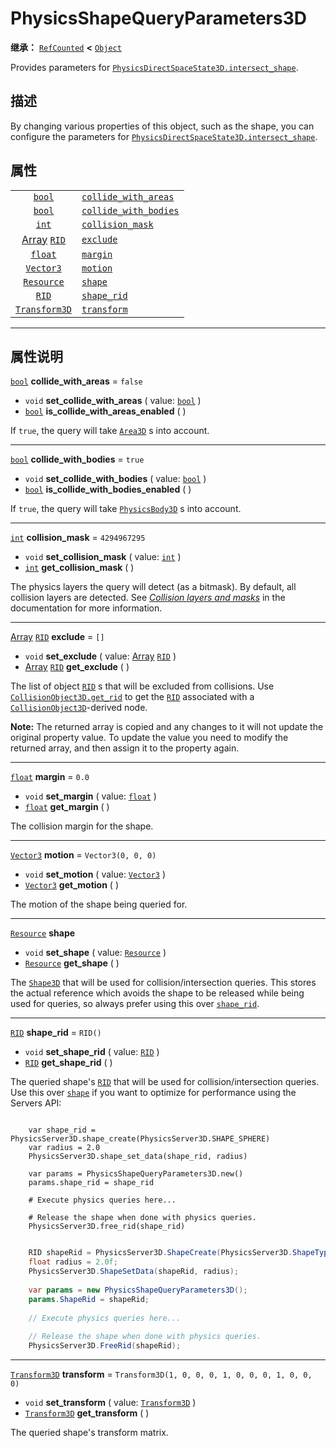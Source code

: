 <!-- ⚠ 请勿编辑本文件 ⚠ -->
<!-- 本文档使用脚本从 WeDot 引擎源码仓库生成。 -->
<!-- 生成脚本：https://github.com/WeDot-Engine/WeDot/tree/4.3/doc/tools/make_md.py； -->
<!-- 原文件：https://github.com/WeDot-Engine/WeDot/tree/4.3/doc/classes/PhysicsShapeQueryParameters3D.xml。 -->

<div id="_class_physicsshapequeryparameters3d"></div>

# PhysicsShapeQueryParameters3D

**继承：** [`RefCounted`](class_refcounted.md) **<** [`Object`](class_object.md)

Provides parameters for [`PhysicsDirectSpaceState3D.intersect_shape`](class_physicsdirectspacestate3d.md#class_physicsdirectspacestate3d_method_intersect_shape).

## 描述

By changing various properties of this object, such as the shape, you can configure the parameters for [`PhysicsDirectSpaceState3D.intersect_shape`](class_physicsdirectspacestate3d.md#class_physicsdirectspacestate3d_method_intersect_shape).

## 属性

|||
|:-:|:--|
| [`bool`](class_bool.md)                       | [`collide_with_areas`](class_physicsshapequeryparameters3d.md#class_physicsshapequeryparameters3d_property_collide_with_areas)   | ``false``                                           |
| [`bool`](class_bool.md)                       | [`collide_with_bodies`](class_physicsshapequeryparameters3d.md#class_physicsshapequeryparameters3d_property_collide_with_bodies) | ``true``                                            |
| [`int`](class_int.md)                         | [`collision_mask`](class_physicsshapequeryparameters3d.md#class_physicsshapequeryparameters3d_property_collision_mask)           | ``4294967295``                                      |
| [Array](class_array.md) [`RID`](class_rid.md) | [`exclude`](class_physicsshapequeryparameters3d.md#class_physicsshapequeryparameters3d_property_exclude)                         | ``[]``                                              |
| [`float`](class_float.md)                     | [`margin`](class_physicsshapequeryparameters3d.md#class_physicsshapequeryparameters3d_property_margin)                           | ``0.0``                                             |
| [`Vector3`](class_vector3.md)                 | [`motion`](class_physicsshapequeryparameters3d.md#class_physicsshapequeryparameters3d_property_motion)                           | ``Vector3(0, 0, 0)``                                |
| [`Resource`](class_resource.md)               | [`shape`](class_physicsshapequeryparameters3d.md#class_physicsshapequeryparameters3d_property_shape)                             |                                                     |
| [`RID`](class_rid.md)                         | [`shape_rid`](class_physicsshapequeryparameters3d.md#class_physicsshapequeryparameters3d_property_shape_rid)                     | ``RID()``                                           |
| [`Transform3D`](class_transform3d.md)         | [`transform`](class_physicsshapequeryparameters3d.md#class_physicsshapequeryparameters3d_property_transform)                     | ``Transform3D(1, 0, 0, 0, 1, 0, 0, 0, 1, 0, 0, 0)`` |

<!-- rst-class:: classref-section-separator -->

---

## 属性说明

<div id="_class_physicsshapequeryparameters3d_property_collide_with_areas"></div>

[`bool`](class_bool.md) **collide_with_areas** = ``false`` <div id="class_physicsshapequeryparameters3d_property_collide_with_areas"></div>

- `void` **set_collide_with_areas** ( value: [`bool`](class_bool.md) )
- [`bool`](class_bool.md) **is_collide_with_areas_enabled** ( )

If `true`, the query will take [`Area3D`](class_area3d.md) s into account.

<!-- rst-class:: classref-item-separator -->

---

<div id="_class_physicsshapequeryparameters3d_property_collide_with_bodies"></div>

[`bool`](class_bool.md) **collide_with_bodies** = ``true`` <div id="class_physicsshapequeryparameters3d_property_collide_with_bodies"></div>

- `void` **set_collide_with_bodies** ( value: [`bool`](class_bool.md) )
- [`bool`](class_bool.md) **is_collide_with_bodies_enabled** ( )

If `true`, the query will take [`PhysicsBody3D`](class_physicsbody3d.md) s into account.

<!-- rst-class:: classref-item-separator -->

---

<div id="_class_physicsshapequeryparameters3d_property_collision_mask"></div>

[`int`](class_int.md) **collision_mask** = ``4294967295`` <div id="class_physicsshapequeryparameters3d_property_collision_mask"></div>

- `void` **set_collision_mask** ( value: [`int`](class_int.md) )
- [`int`](class_int.md) **get_collision_mask** ( )

The physics layers the query will detect (as a bitmask). By default, all collision layers are detected. See [*Collision layers and masks*](../tutorials/physics/physics_introduction.md#collision-layers-and-masks) in the documentation for more information.

<!-- rst-class:: classref-item-separator -->

---

<div id="_class_physicsshapequeryparameters3d_property_exclude"></div>

[Array](class_array.md) [`RID`](class_rid.md) **exclude** = ``[]`` <div id="class_physicsshapequeryparameters3d_property_exclude"></div>

- `void` **set_exclude** ( value: [Array](class_array.md) [`RID`](class_rid.md) )
- [Array](class_array.md) [`RID`](class_rid.md) **get_exclude** ( )

The list of object [`RID`](class_rid.md) s that will be excluded from collisions. Use [`CollisionObject3D.get_rid`](class_collisionobject3d.md#class_collisionobject3d_method_get_rid) to get the [`RID`](class_rid.md) associated with a [`CollisionObject3D`](class_collisionobject3d.md)-derived node.

 **Note:** The returned array is copied and any changes to it will not update the original property value. To update the value you need to modify the returned array, and then assign it to the property again.

<!-- rst-class:: classref-item-separator -->

---

<div id="_class_physicsshapequeryparameters3d_property_margin"></div>

[`float`](class_float.md) **margin** = ``0.0`` <div id="class_physicsshapequeryparameters3d_property_margin"></div>

- `void` **set_margin** ( value: [`float`](class_float.md) )
- [`float`](class_float.md) **get_margin** ( )

The collision margin for the shape.

<!-- rst-class:: classref-item-separator -->

---

<div id="_class_physicsshapequeryparameters3d_property_motion"></div>

[`Vector3`](class_vector3.md) **motion** = ``Vector3(0, 0, 0)`` <div id="class_physicsshapequeryparameters3d_property_motion"></div>

- `void` **set_motion** ( value: [`Vector3`](class_vector3.md) )
- [`Vector3`](class_vector3.md) **get_motion** ( )

The motion of the shape being queried for.

<!-- rst-class:: classref-item-separator -->

---

<div id="_class_physicsshapequeryparameters3d_property_shape"></div>

[`Resource`](class_resource.md) **shape** <div id="class_physicsshapequeryparameters3d_property_shape"></div>

- `void` **set_shape** ( value: [`Resource`](class_resource.md) )
- [`Resource`](class_resource.md) **get_shape** ( )

The [`Shape3D`](class_shape3d.md) that will be used for collision/intersection queries. This stores the actual reference which avoids the shape to be released while being used for queries, so always prefer using this over [`shape_rid`](class_physicsshapequeryparameters3d.md#class_physicsshapequeryparameters3d_property_shape_rid).

<!-- rst-class:: classref-item-separator -->

---

<div id="_class_physicsshapequeryparameters3d_property_shape_rid"></div>

[`RID`](class_rid.md) **shape_rid** = ``RID()`` <div id="class_physicsshapequeryparameters3d_property_shape_rid"></div>

- `void` **set_shape_rid** ( value: [`RID`](class_rid.md) )
- [`RID`](class_rid.md) **get_shape_rid** ( )

The queried shape's [`RID`](class_rid.md) that will be used for collision/intersection queries. Use this over [`shape`](class_physicsshapequeryparameters3d.md#class_physicsshapequeryparameters3d_property_shape) if you want to optimize for performance using the Servers API:



```gdscript

    var shape_rid = PhysicsServer3D.shape_create(PhysicsServer3D.SHAPE_SPHERE)
    var radius = 2.0
    PhysicsServer3D.shape_set_data(shape_rid, radius)
    
    var params = PhysicsShapeQueryParameters3D.new()
    params.shape_rid = shape_rid
    
    # Execute physics queries here...
    
    # Release the shape when done with physics queries.
    PhysicsServer3D.free_rid(shape_rid)
```

```csharp

    RID shapeRid = PhysicsServer3D.ShapeCreate(PhysicsServer3D.ShapeType.Sphere);
    float radius = 2.0f;
    PhysicsServer3D.ShapeSetData(shapeRid, radius);
    
    var params = new PhysicsShapeQueryParameters3D();
    params.ShapeRid = shapeRid;
    
    // Execute physics queries here...
    
    // Release the shape when done with physics queries.
    PhysicsServer3D.FreeRid(shapeRid);
```







<!-- rst-class:: classref-item-separator -->

---

<div id="_class_physicsshapequeryparameters3d_property_transform"></div>

[`Transform3D`](class_transform3d.md) **transform** = ``Transform3D(1, 0, 0, 0, 1, 0, 0, 0, 1, 0, 0, 0)`` <div id="class_physicsshapequeryparameters3d_property_transform"></div>

- `void` **set_transform** ( value: [`Transform3D`](class_transform3d.md) )
- [`Transform3D`](class_transform3d.md) **get_transform** ( )

The queried shape's transform matrix.

[^virtual]: 本方法通常需要用户覆盖才能生效。
[^const]: 本方法无副作用，不会修改该实例的任何成员变量。
[^vararg]: 本方法除了能接受在此处描述的参数外，还能够继续接受任意数量的参数。
[^constructor]: 本方法用于构造某个类型。
[^static]: 调用本方法无需实例，可直接使用类名进行调用。
[^operator]: 本方法描述的是使用本类型作为左操作数的有效运算符。
[^bitfield]: 这个值是由下列位标志构成位掩码的整数。
[^void]: 无返回值。
